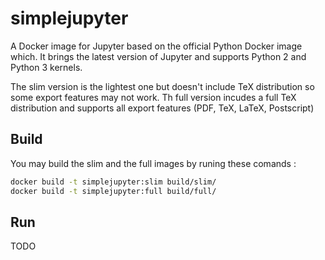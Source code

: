 # simplejupyter
A Docker image for Jupyter based on the official Python Docker image which. It brings the latest version of Jupyter and supports Python 2 and Python 3 kernels.

The slim version is the lightest one but doesn't include TeX distribution so some export features may not work.
Th full version incudes a full TeX distribution and supports all export features (PDF, TeX, LaTeX, Postscript)

## Build

You may build the slim and the full images by runing these comands :

```bash
docker build -t simplejupyter:slim build/slim/
docker build -t simplejupyter:full build/full/
```

## Run

TODO
